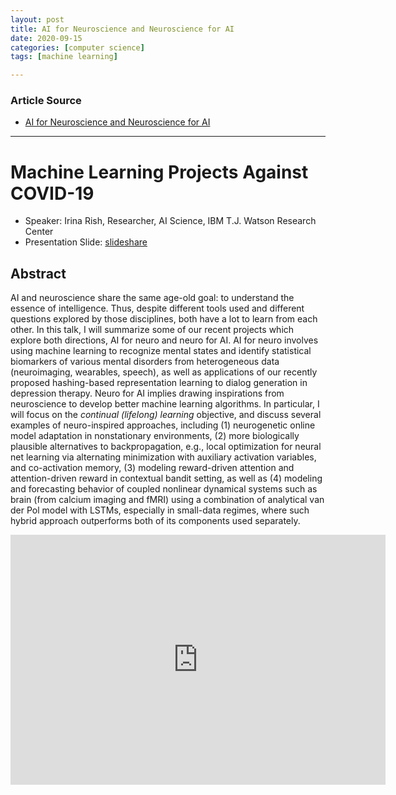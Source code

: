 ```yaml
---
layout: post
title: AI for Neuroscience and Neuroscience for AI
date: 2020-09-15
categories: [computer science]
tags: [machine learning]

---
```


### Article Source
* [AI for Neuroscience and Neuroscience for AI](https://www.youtube.com/watch?v=V_vBHI8y7eU)

----

# Machine Learning Projects Against COVID-19

* Speaker: Irina Rish, Researcher, AI Science, IBM T.J. Watson Research Center
* Presentation Slide: [slideshare](https://www.slideshare.net/SessionsEvents/ai-for-neuroscience-and-neuroscience-for-ai?qid=50ac10f7-edea-4e5d-b88b-20752e297119&v=&b=&from_search=1)

## Abstract

AI and neuroscience share the same age-old goal: to understand the essence of intelligence. Thus, despite different tools used and different questions explored by those disciplines, both have a lot to learn from each other. In this talk, I will summarize some of our recent projects which explore both directions,  AI for neuro and neuro for AI. AI for neuro involves  using machine learning to  recognize mental states and identify statistical biomarkers of various mental disorders from heterogeneous data (neuroimaging, wearables, speech), as well as applications of our recently proposed hashing-based representation learning  to dialog generation in depression therapy. Neuro for AI implies drawing inspirations from neuroscience to develop better machine learning algorithms. In particular, I will focus on the *continual (lifelong) learning* objective, and discuss several examples of neuro-inspired approaches, including  (1) neurogenetic online model adaptation in nonstationary environments, (2) more biologically plausible alternatives to backpropagation, e.g., local optimization for  neural net learning  via alternating minimization with auxiliary activation variables, and co-activation memory,  (3) modeling reward-driven attention and attention-driven reward in contextual bandit setting, as well as (4) modeling and forecasting behavior of coupled nonlinear dynamical systems such as brain (from calcium imaging and fMRI) using a combination of analytical van der Pol model with LSTMs, especially in small-data regimes, where such hybrid approach outperforms both of its components used separately.

<iframe width="600" height="400" src="https://www.youtube.com/embed/V_vBHI8y7eU" frameborder="0" allow="accelerometer; autoplay; clipboard-write; encrypted-media; gyroscope; picture-in-picture" allowfullscreen></iframe>
 
